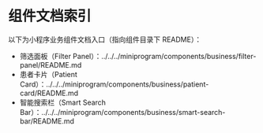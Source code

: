 # 组件文档索引

以下为小程序业务组件文档入口（指向组件目录下 README）：

- 筛选面板（Filter Panel）：../../../miniprogram/components/business/filter-panel/README.md
- 患者卡片（Patient Card）：../../../miniprogram/components/business/patient-card/README.md
- 智能搜索栏（Smart Search Bar）：../../../miniprogram/components/business/smart-search-bar/README.md
